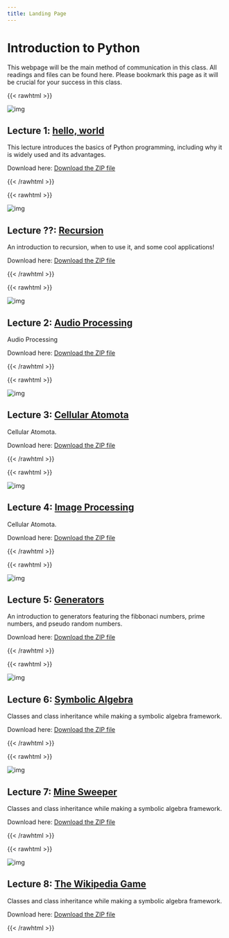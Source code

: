 ```yaml
---
title: Landing Page
---
```

# Introduction to Python

This webpage will be the main method of communication in this class. All readings and files can be found here. Please bookmark this page as it will be crucial for your success in this class.

{{< rawhtml >}}
<div class="rounded-box">
    <img class="icon" src="/img/_index/icon1.jpg" alt="img">
    <div class="content">
        <h2>Lecture 1: <a href="hello_world">hello, world</a></h2>
        <p class="description">This lecture introduces the basics of Python programming, including why it is widely used and its advantages.</p>
        <p>
            Download here: <a href="/zip_files/code.zip" download>Download the ZIP file</a>
        </p>
    </div>
</div>
{{< /rawhtml >}}

{{< rawhtml >}}
<div class="rounded-box">
    <img class="icon" src="/img/_index/mandelbrot.jpg" alt="img">
    <div class="content">
        <h2>Lecture ??: <a href="recursion">Recursion</a></h2>
        <p class="description">An introduction to recursion, when to use it, and some cool applications!</p>
        <p>
            Download here: <a href="/zip_files/code.zip" download>Download the ZIP file</a>
        </p>
    </div>
</div>
{{< /rawhtml >}}

{{< rawhtml >}}
<div class="rounded-box">
    <img class="icon" src="/img/_index/sound.jpg" alt="img">
    <div class="content">
        <h2>Lecture 2: <a href="audioprocessing">Audio Processing</a></h2>
        <p class="description">Audio Processing</p>
        <p>
            Download here: <a href="/zip_files/code.zip" download>Download the ZIP file</a>
        </p>
    </div>
</div>
{{< /rawhtml >}}

{{< rawhtml >}}
<div class="rounded-box">
    <img class="icon" src="/img/_index/snail.jpg" alt="img">
    <div class="content">
        <h2>Lecture 3: <a href="why_python">Cellular Atomota</a></h2>
        <p class="description">Cellular Atomota.</p>
        <p>
            Download here: <a href="/zip_files/code.zip" download>Download the ZIP file</a>
        </p>
    </div>
</div>
{{< /rawhtml >}}

{{< rawhtml >}}
<div class="rounded-box">
    <img class="icon" src="/img/_index/custom_twocats.jpg" alt="img">
    <div class="content">
        <h2>Lecture 4: <a href="why_python">Image Processing</a></h2>
        <p class="description">Cellular Atomota.</p>
        <p>
            Download here: <a href="/zip_files/code.zip" download>Download the ZIP file</a>
        </p>
    </div>
</div>
{{< /rawhtml >}}

{{< rawhtml >}}
<div class="rounded-box">
    <img class="icon" src="/img/_index/sunflower.jpg" alt="img">
    <div class="content">
        <h2>Lecture 5: <a href="generators">Generators</a></h2>
        <p class="description">An introduction to generators featuring the fibbonaci numbers, prime numbers, and pseudo random numbers.</p>
        <p>
            Download here: <a href="/zip_files/code.zip" download>Download the ZIP file</a>
        </p>
    </div>
</div>
{{< /rawhtml >}}

{{< rawhtml >}}
<div class="rounded-box">
    <img class="icon" src="/img/_index/algebra.jpg" alt="img">
    <div class="content">
        <h2>Lecture 6: <a href="why_python">Symbolic Algebra</a></h2>
        <p class="description">Classes and class inheritance while making a symbolic algebra framework.</p>
        <p>
            Download here: <a href="/zip_files/code.zip" download>Download the ZIP file</a>
        </p>
    </div>
</div>
{{< /rawhtml >}}

{{< rawhtml >}}
<div class="rounded-box">
    <img class="icon" src="/img/_index/minesweeper.jpg" alt="img">
    <div class="content">
        <h2>Lecture 7: <a href="why_python">Mine Sweeper</a></h2>
        <p class="description">Classes and class inheritance while making a symbolic algebra framework.</p>
        <p>
            Download here: <a href="/zip_files/code.zip" download>Download the ZIP file</a>
        </p>
    </div>
</div>
{{< /rawhtml >}}

{{< rawhtml >}}
<div class="rounded-box">
    <img class="icon" src="/img/_index/wikipedia.jpg" alt="img">
    <div class="content">
        <h2>Lecture 8: <a href="why_python">The Wikipedia Game</a></h2>
        <p class="description">Classes and class inheritance while making a symbolic algebra framework.</p>
        <p>
            Download here: <a href="/zip_files/code.zip" download>Download the ZIP file</a>
        </p>
    </div>
</div>
{{< /rawhtml >}}